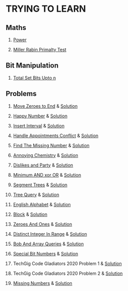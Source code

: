 # TRYING TO LEARN

## Maths

1. [Power](Maths/Power.cpp)

2. [Miller Rabin Primalty Test](Maths/Primetest.cpp)

## Bit Manipulation

1. [Total Set Bits Upto n](Bits/TotalBitsUptoN.cpp)

## Problems

1. [Move Zeroes to End](https://codezen.codingninjas.com/practice/240143/5577/interview-shuriken-41:-move-zeroes-to-end) & [Solution](CodeZen/MoveZeroToEnd.cpp)

2. [Happy Number](https://codezen.codingninjas.com/practice/265704/5880/interview-shuriken-45:-happy-number) & [Solution](CodeZen/HappyNumber.cpp)

3. [Insert Interval](https://codezen.codingninjas.com/practice/285893/6132/interview-shuriken-49:-insert-interval) & [Solution](CodeZen/InsertInterval.cpp)

4. [Handle Appointments Conflict](https://codezen.codingninjas.com/practice/290392/6168/interview-shuriken-51:-handle-appointments-conflict) & [Solution]( CodeZen/HandleAppointmentConflicts.cpp)

5. [Find The Missing Number](https://codezen.codingninjas.com/practice/314018/6406/interview-shuriken-53:-find-the-missing-number) & [Solution](CodeZen/FindTheMissingNumber.cpp)

6. [Annoying Chemistry](https://www.hackerearth.com/challenges/competitive/march-circuits-20/algorithm/annoying-chemistry-f5fb9556/) & [Solution](Hackerearth/March2020/AnnoyingChemistry.cpp)

7. [Dislikes and Party](https://www.hackerearth.com/challenges/competitive/march-circuits-20/algorithm/dislikes-and-party-567b9605/) & [Solution](Hackerearth/March2020/DislikesandParty.cpp)

8. [Minimum AND xor OR](https://www.hackerearth.com/challenges/competitive/march-circuits-20/algorithm/minimum-and-xor-or-6a05bbd4/) & [Solution](Hackerearth/March2020/MinimumANDxorOR.cpp)

9. [Segment Trees](https://www.hackerearth.com/practice/data-structures/advanced-data-structures/segment-trees/tutorial/) & [Solution](graphs/SegmentTrees.cpp)

10. [Tree Query](https://www.hackerearth.com/practice/data-structures/advanced-data-structures/segment-trees/practice-problems/algorithm/tree-query-3-5d98588f/) & [Solution](Hackerearth/TreeQuery.cpp)

11. [English Alphabet](https://www.techgig.com/codegladiators/question/cUFqTFhndGM2ZVFKOHFpOUlZU1k1a3QyUFEwK0d6RjlWazY5czVJc212SXh1endjVjB6MUtCZkEya2hRYWM3dg==/1) & [Solution](Techgig/EnglishAlphabet.cpp)

12. [Block](https://www.hackerearth.com/practice/data-structures/advanced-data-structures/segment-trees/practice-problems/algorithm/blocks-2/) & [Solution](Hackerearth/Block.cpp)

13. [Zeroes And Ones](https://www.hackerearth.com/practice/data-structures/advanced-data-structures/segment-trees/practice-problems/algorithm/k-th-bit-faae0e0d/) & [Solution](Hackerearth/ZeroesAndOnes.cpp)

14. [Distinct Integer In Range](https://www.hackerearth.com/practice/data-structures/advanced-data-structures/segment-trees/practice-problems/algorithm/distinct-integers-in-range-66eca44b/) & [Solution](Hackerearth/DistinctIntegerInRange.cpp)

15. [Bob And Array Queries](https://www.hackerearth.com/practice/data-structures/advanced-data-structures/segment-trees/practice-problems/algorithm/shivam-and-expensive-birthday-gift-da58b2f0/) & [Solution](Hackerearth/BobAndArrayQueries.cpp)

16. [Special Bit Numbers](https://www.hackerearth.com/practice/basic-programming/bit-manipulation/basics-of-bit-manipulation/practice-problems/algorithm/chakra-numbers-9c9e0faf/) & [Solution](Hackerearth/SpecialBitNumbers.cpp)

17. TechGig Code Gladiators 2020 Problem 1 & [Solution](Techgig/Glad20201.cpp)

18. TechGig Code Gladiators 2020 Problem 2 & [Solution](Techgig/Glad2020.2.cpp)

19. [Missing Numbers](https://codezen.codingninjas.com/practice/388904/6433/interview-shuriken-55:-missing-numbers) & [Solution](CodeZen/MissingNumbers.cpp)
